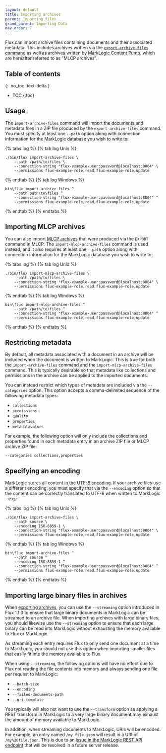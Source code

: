 ```yaml
---
layout: default
title: Importing archives
parent: Importing files
grand_parent: Importing Data
nav_order: 7
---
```


Flux can import archive files containing documents and their associated metadata. This includes archives written via 
the [`export-archive-files` command](../../export/export-archives.md) as well as archives written by 
[MarkLogic Content Pump](https://docs.marklogic.com/11.0/guide/mlcp-guide/en/exporting-content-from-marklogic-server/exporting-to-an-archive.html), 
which are hereafter referred to as "MLCP archives".

## Table of contents
{: .no_toc .text-delta }

- TOC
{:toc}

## Usage

The `import-archive-files` command will import the documents and metadata files in a ZIP file produced by the 
`export-archive-files` command. You must specify at least one `--path` option along with connection information for the
MarkLogic database you wish to write to:

{% tabs log %}
{% tab log Unix %}
```
./bin/flux import-archive-files \
    --path /path/to/files \
    --connection-string "flux-example-user:password@localhost:8004" \
    --permissions flux-example-role,read,flux-example-role,update
```
{% endtab %}
{% tab log Windows %}
```
bin\flux import-archive-files ^
    --path path\to\files ^
    --connection-string "flux-example-user:password@localhost:8004" ^
    --permissions flux-example-role,read,flux-example-role,update
```
{% endtab %}
{% endtabs %}

## Importing MLCP archives

You can also import 
[MLCP archives](https://docs.marklogic.com/11.0/guide/mlcp-guide/en/exporting-content-from-marklogic-server/exporting-to-an-archive.html)
that were produced via the `EXPORT` command in MLCP. The `import-mlcp-archive-files` command is used instead, and it also
requires at least one `--path` option along with connection information for the MarkLogic database you wish to write to:

{% tabs log %}
{% tab log Unix %}
```
./bin/flux import-mlcp-archive-files \
    --path /path/to/files \
    --connection-string "flux-example-user:password@localhost:8004" \
    --permissions flux-example-role,read,flux-example-role,update
```
{% endtab %}
{% tab log Windows %}
```
bin\flux import-mlcp-archive-files ^
    --path /path/to/files ^
    --connection-string "flux-example-user:password@localhost:8004" ^
    --permissions flux-example-role,read,flux-example-role,update
```
{% endtab %}
{% endtabs %}


## Restricting metadata

By default, all metadata associated with a document in an archive will be included when the document is written to MarkLogic. 
This is true for both the `import-archive-files` command and the `import-mlcp-archive-files` command. This is typically 
desirable so that metadata like collections and permissions in the archive can be applied to the imported documents. 

You can instead restrict which types of metadata are included via the `--categories` option. This option accepts a comma-delimited
sequence of the following metadata types:

- `collections`
- `permissions`
- `quality`
- `properties`
- `metadatavalues`

For example, the following option will only include the collections and properties found in each metadata entry in an 
archive ZIP file or MLCP archive ZIP file:

    --categories collections,properties

## Specifying an encoding

MarkLogic stores all content [in the UTF-8 encoding](https://docs.marklogic.com/guide/search-dev/encodings_collations#id_87576).
If your archive files use a different encoding, you must specify that via the `--encoding` option so that
the content can be correctly translated to UTF-8 when written to MarkLogic - e.g.:

{% tabs log %}
{% tab log Unix %}
```
./bin/flux import-archive-files \
    --path source \
    --encoding ISO-8859-1 \
    --connection-string "flux-example-user:password@localhost:8004" \
    --permissions flux-example-role,read,flux-example-role,update
```
{% endtab %}
{% tab log Windows %}
```
bin\flux import-archive-files ^
    --path source ^
    --encoding ISO-8859-1 ^
    --connection-string "flux-example-user:password@localhost:8004" ^
    --permissions flux-example-role,read,flux-example-role,update
```
{% endtab %}
{% endtabs %}

## Importing large binary files in archives

When [exporting archives](../../export/export-archives.md), you can use the `--streaming` option introduced in Flux 
1.1.0 to ensure that large binary documents in MarkLogic can be streamed to an archive file. When importing archives
with large binary files, you should likewise use the `--streaming` option to ensure that each large binary can be read
into MarkLogic without exhausting the memory available to Flux or MarkLogic.

As streaming each entry requires Flux to only send one document at a time to MarkLogic, you should not use this option when
importing smaller files that easily fit into the memory available to Flux.

When using `--streaming`, the following options will have no effect due to Flux not reading the file contents into
memory and always sending one file per request to MarkLogic:

- `--batch-size`
- `--encoding`
- `--failed-documents-path`
- `--uri-template`

You typically will also not want to use the `--transform` option as applying a REST transform in MarkLogic to a very
large binary document may exhaust the amount of memory available to MarkLogic.

In addition, when streaming documents to MarkLogic, URIs will be encoded. For example, an entry named `/my file.json`
will result in a URI of `/my%20file.json`. This is due to an
[issue in the MarkLogic REST API endpoint](https://docs.marklogic.com/REST/PUT/v1/documents) that will be resolved in
a future server release. 

